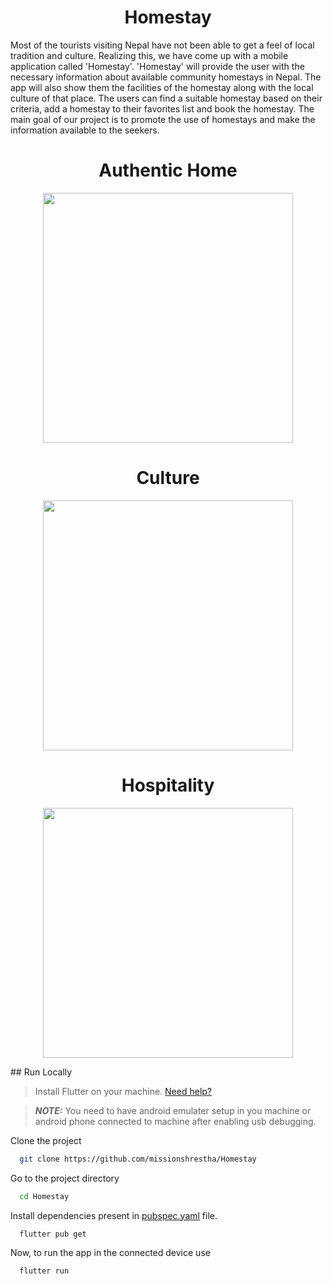 <h1 align="center" style="border: 0;">Homestay</h1>

Most of the tourists visiting Nepal have not been able to get a feel of local tradition and culture. Realizing this, we have come up with a mobile application called 'Homestay'. 'Homestay' will provide the user with the necessary information about available community homestays in Nepal. The app will also show them the facilities of the homestay along with the local culture of that place. The users can find a suitable homestay based on their criteria, add a homestay to their favorites list and book the homestay. The main goal of our project is to promote the use of homestays and make the information available to the seekers.
<h1 align="center" style="border: 0;">Authentic Home</h1>
<p align='center'>
<img width=400 src='assets/homestay.png'>
  </p>
  
  <h1 align="center" style="border: 0;">Culture</h1>
  <p align='center'>
<img width=400 src='assets/culture.png'>
  </p>
<h1 align="center" style="border: 0;">Hospitality</h1>
<p align='center'>
<img width=400 src='assets/hospitality.png'>
</p>
## Run Locally

> Install Flutter on your machine. [Need help?](https://docs.flutter.dev/get-started/install)

> **_NOTE:_** You need to have android emulater setup in you machine or android phone connected to machine after enabling usb debugging.

Clone the project

```bash
  git clone https://github.com/missionshrestha/Homestay
```

Go to the project directory

```bash
  cd Homestay
```

Install dependencies present in [pubspec.yaml](https://github.com/missionshrestha/Homestay/blob/master/pubspec.yaml) file.

```bash
  flutter pub get
```
Now, to run the app in the connected device use

```bash
  flutter run
```

